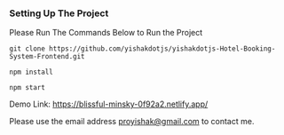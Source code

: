 ### Setting Up The Project

Please Run The Commands Below to Run the Project

`git clone https://github.com/yishakdotjs/yishakdotjs-Hotel-Booking-System-Frontend.git`

`npm install`

`npm start`

Demo Link: https://blissful-minsky-0f92a2.netlify.app/

Please use the email address proyishak@gmail.com to contact me.
